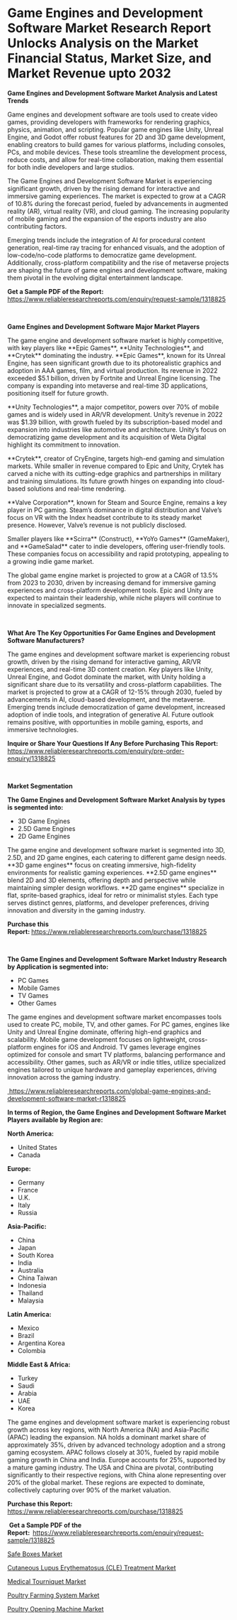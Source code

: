 <p><h1>Game Engines and Development Software Market Research Report Unlocks Analysis on the Market Financial Status, Market Size, and Market Revenue upto 2032</h1></p><p><strong>Game Engines and Development Software Market Analysis and Latest Trends</strong></p>
<p><p>Game engines and development software are tools used to create video games, providing developers with frameworks for rendering graphics, physics, animation, and scripting. Popular game engines like Unity, Unreal Engine, and Godot offer robust features for 2D and 3D game development, enabling creators to build games for various platforms, including consoles, PCs, and mobile devices. These tools streamline the development process, reduce costs, and allow for real-time collaboration, making them essential for both indie developers and large studios.</p><p>The Game Engines and Development Software Market is experiencing significant growth, driven by the rising demand for interactive and immersive gaming experiences. The market is expected to grow at a CAGR of 10.8% during the forecast period, fueled by advancements in augmented reality (AR), virtual reality (VR), and cloud gaming. The increasing popularity of mobile gaming and the expansion of the esports industry are also contributing factors.</p><p>Emerging trends include the integration of AI for procedural content generation, real-time ray tracing for enhanced visuals, and the adoption of low-code/no-code platforms to democratize game development. Additionally, cross-platform compatibility and the rise of metaverse projects are shaping the future of game engines and development software, making them pivotal in the evolving digital entertainment landscape.</p></p>
<p><strong>Get a Sample PDF of the Report:&nbsp;</strong> <a href="https://www.reliableresearchreports.com/enquiry/request-sample/1318825?utm_campaign=12&utm_medium=2&utm_source=Github&utm_content=ia&utm_term=20012025&utm_id=game-engines-and-development-software">https://www.reliableresearchreports.com/enquiry/request-sample/1318825</a></p>
<p>&nbsp;</p>
<p><strong>Game Engines and Development Software Major Market Players</strong></p>
<p><p>The game engine and development software market is highly competitive, with key players like **Epic Games**, **Unity Technologies**, and **Crytek** dominating the industry. **Epic Games**, known for its Unreal Engine, has seen significant growth due to its photorealistic graphics and adoption in AAA games, film, and virtual production. Its revenue in 2022 exceeded $5.1 billion, driven by Fortnite and Unreal Engine licensing. The company is expanding into metaverse and real-time 3D applications, positioning itself for future growth.</p><p>**Unity Technologies**, a major competitor, powers over 70% of mobile games and is widely used in AR/VR development. Unity’s revenue in 2022 was $1.39 billion, with growth fueled by its subscription-based model and expansion into industries like automotive and architecture. Unity’s focus on democratizing game development and its acquisition of Weta Digital highlight its commitment to innovation.</p><p>**Crytek**, creator of CryEngine, targets high-end gaming and simulation markets. While smaller in revenue compared to Epic and Unity, Crytek has carved a niche with its cutting-edge graphics and partnerships in military and training simulations. Its future growth hinges on expanding into cloud-based solutions and real-time rendering.</p><p>**Valve Corporation**, known for Steam and Source Engine, remains a key player in PC gaming. Steam’s dominance in digital distribution and Valve’s focus on VR with the Index headset contribute to its steady market presence. However, Valve’s revenue is not publicly disclosed.</p><p>Smaller players like **Scirra** (Construct), **YoYo Games** (GameMaker), and **GameSalad** cater to indie developers, offering user-friendly tools. These companies focus on accessibility and rapid prototyping, appealing to a growing indie game market.</p><p>The global game engine market is projected to grow at a CAGR of 13.5% from 2023 to 2030, driven by increasing demand for immersive gaming experiences and cross-platform development tools. Epic and Unity are expected to maintain their leadership, while niche players will continue to innovate in specialized segments.</p></p>
<p>&nbsp;</p>
<p><strong>What Are The Key Opportunities For Game Engines and Development Software Manufacturers?</strong></p>
<p><p>The game engines and development software market is experiencing robust growth, driven by the rising demand for interactive gaming, AR/VR experiences, and real-time 3D content creation. Key players like Unity, Unreal Engine, and Godot dominate the market, with Unity holding a significant share due to its versatility and cross-platform capabilities. The market is projected to grow at a CAGR of 12-15% through 2030, fueled by advancements in AI, cloud-based development, and the metaverse. Emerging trends include democratization of game development, increased adoption of indie tools, and integration of generative AI. Future outlook remains positive, with opportunities in mobile gaming, esports, and immersive technologies.</p></p>
<p><strong>Inquire or Share Your Questions If Any Before Purchasing This Report:</strong> <a href="https://www.reliableresearchreports.com/enquiry/pre-order-enquiry/1318825?utm_campaign=12&utm_medium=2&utm_source=Github&utm_content=ia&utm_term=20012025&utm_id=game-engines-and-development-software">https://www.reliableresearchreports.com/enquiry/pre-order-enquiry/1318825</a></p>
<p>&nbsp;</p>
<p><strong>Market Segmentation</strong></p>
<p><strong>The Game Engines and Development Software Market Analysis by types is segmented into:</strong></p>
<p><ul><li>3D Game Engines</li><li>2.5D Game Engines</li><li>2D Game Engines</li></ul></p>
<p><p>The game engine and development software market is segmented into 3D, 2.5D, and 2D game engines, each catering to different game design needs. **3D game engines** focus on creating immersive, high-fidelity environments for realistic gaming experiences. **2.5D game engines** blend 2D and 3D elements, offering depth and perspective while maintaining simpler design workflows. **2D game engines** specialize in flat, sprite-based graphics, ideal for retro or minimalist styles. Each type serves distinct genres, platforms, and developer preferences, driving innovation and diversity in the gaming industry.</p></p>
<p><strong>Purchase this Report:&nbsp;</strong><a href="https://www.reliableresearchreports.com/purchase/1318825?utm_campaign=12&utm_medium=2&utm_source=Github&utm_content=ia&utm_term=20012025&utm_id=game-engines-and-development-software">https://www.reliableresearchreports.com/purchase/1318825</a></p>
<p>&nbsp;</p>
<p><strong>The Game Engines and Development Software Market Industry Research by Application is segmented into:</strong></p>
<p><ul><li>PC Games</li><li>Mobile Games</li><li>TV Games</li><li>Other Games</li></ul></p>
<p><p>The game engines and development software market encompasses tools used to create PC, mobile, TV, and other games. For PC games, engines like Unity and Unreal Engine dominate, offering high-end graphics and scalability. Mobile game development focuses on lightweight, cross-platform engines for iOS and Android. TV games leverage engines optimized for console and smart TV platforms, balancing performance and accessibility. Other games, such as AR/VR or indie titles, utilize specialized engines tailored to unique hardware and gameplay experiences, driving innovation across the gaming industry.</p></p>
<p><a href="https://www.reliableresearchreports.com/global-game-engines-and-development-software-market-r1318825?utm_campaign=12&utm_medium=2&utm_source=Github&utm_content=ia&utm_term=20012025&utm_id=game-engines-and-development-software">&nbsp;https://www.reliableresearchreports.com/global-game-engines-and-development-software-market-r1318825</a></p>
<p><strong>In terms of Region, the Game Engines and Development Software Market Players available by Region are:</strong></p>
<p>
    <p> <strong> North America: </strong>
        <ul>
            <li>United States</li>
            <li>Canada</li>
        </ul>
        </p> 
    <p> <strong> Europe: </strong>
        <ul>
            <li>Germany</li>
            <li>France</li>
            <li>U.K.</li>
            <li>Italy</li>
            <li>Russia</li>
        </ul>
        </p> 
    <p> <strong> Asia-Pacific: </strong>
        <ul>
            <li>China</li>
            <li>Japan</li>
            <li>South Korea</li>
            <li>India</li>
            <li>Australia</li>
            <li>China Taiwan</li>
            <li>Indonesia</li>
            <li>Thailand</li>
            <li>Malaysia</li>
        </ul>
        </p> 
    <p> <strong> Latin America: </strong>
        <ul>
            <li>Mexico</li>
            <li>Brazil</li>
            <li>Argentina Korea</li>
            <li>Colombia</li>
        </ul>
        </p> 
    <p> <strong> Middle East & Africa: </strong>
        <ul>
            <li>Turkey</li>
            <li>Saudi</li>
            <li>Arabia</li>
            <li>UAE</li>
            <li>Korea</li>
        </ul>
    </p>
    </p>
<p><p>The game engines and development software market is experiencing robust growth across key regions, with North America (NA) and Asia-Pacific (APAC) leading the expansion. NA holds a dominant market share of approximately 35%, driven by advanced technology adoption and a strong gaming ecosystem. APAC follows closely at 30%, fueled by rapid mobile gaming growth in China and India. Europe accounts for 25%, supported by a mature gaming industry. The USA and China are pivotal, contributing significantly to their respective regions, with China alone representing over 20% of the global market. These regions are expected to dominate, collectively capturing over 90% of the market valuation.</p></p>
<p><strong>Purchase this Report: </strong><a href="https://www.reliableresearchreports.com/purchase/1318825?utm_campaign=12&utm_medium=2&utm_source=Github&utm_content=ia&utm_term=20012025&utm_id=game-engines-and-development-software">https://www.reliableresearchreports.com/purchase/1318825</a></p>
<p>&nbsp;<strong>Get a Sample PDF of the Report:&nbsp;&nbsp;</strong><a href="https://www.reliableresearchreports.com/enquiry/request-sample/1318825?utm_campaign=12&utm_medium=2&utm_source=Github&utm_content=ia&utm_term=20012025&utm_id=game-engines-and-development-software">https://www.reliableresearchreports.com/enquiry/request-sample/1318825</a></p>
<p><strong></strong></p>
<p><p><a href="https://www.linkedin.com/pulse/strategic-analysis-safe-boxes-market-2025-2032-growth-pehmf?utm_campaign=12&utm_medium=2&utm_source=Github&utm_content=ia&utm_term=20012025&utm_id=game-engines-and-development-software">Safe Boxes Market</a></p><p><a href="https://github.com/GenaGaines34/Market-Research-Report-List-1/blob/main/cutaneous-lupus-erythematosus-cle-treatment-market.md?utm_campaign=12&utm_medium=2&utm_source=Github&utm_content=ia&utm_term=20012025&utm_id=game-engines-and-development-software">Cutaneous Lupus Erythematosus (CLE) Treatment Market</a></p><p><a href="https://www.linkedin.com/pulse/evaluating-medical-tourniquet-market-size-growth-potential-53bmf?utm_campaign=12&utm_medium=2&utm_source=Github&utm_content=ia&utm_term=20012025&utm_id=game-engines-and-development-software">Medical Tourniquet Market</a></p><p><a href="https://www.linkedin.com/pulse/detailed-examination-poultry-farming-system-market-macro-pvf0f?utm_campaign=12&utm_medium=2&utm_source=Github&utm_content=ia&utm_term=20012025&utm_id=game-engines-and-development-software">Poultry Farming System Market</a></p><p><a href="https://github.com/JakirUddin511/Market-Research-Report-List-1/blob/main/poultry-opening-machine-market.md?utm_campaign=12&utm_medium=2&utm_source=Github&utm_content=ia&utm_term=20012025&utm_id=game-engines-and-development-software">Poultry Opening Machine Market</a></p></p>